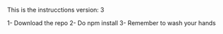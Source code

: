 This is the instrucctions
version: 3

1- Download the repo
2- Do npm install
3- Remember to wash your hands